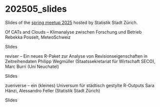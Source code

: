 # 202505_slides

Slides of the [spring meetup 2025](https://www.meetup.com/adminr/events/307043768/?eventOrigin=group_past_events) hosted by Statistik Stadt Zürich.


Of CATs and Clouds – Klimanalyse zwischen Forschung und Betrieb
Rebekka Posselt, MeteoSchweiz

Slides

reviser – Ein neues R-Paket zur Analyse von Revisionseigenschaften in Zeitreihendaten
Philipp Wegmüller (Staatssekretariat für Wirtschaft SECO), Marc Burri (Uni Neuchatel)

Slides

zueriverse – ein (kleines) Universum für städtisch gestylte R-Outputs
Sara Hänzi, Alessandro Feller (Statistik Stadt Zürich)

Slides
